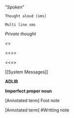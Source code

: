 "Spoken"

`Thought aloud (sms)`

```
Multi line sms
```

*Private thought*

<Info>

<<Warning>>

<<<Error>>>

<<<?FactualError?>>>

\[\[System Messages\]\]

**ADLIB**

**Imperfect proper noun**

[Annotated term] Foot note

[Annotated term] #Writting note

<!-- insert text about something here -->
